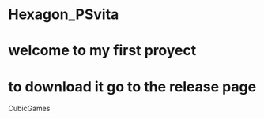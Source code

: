 # Hexagon_PSvita

# welcome to my first proyect

# to download it go to the release page 

CubicGames

